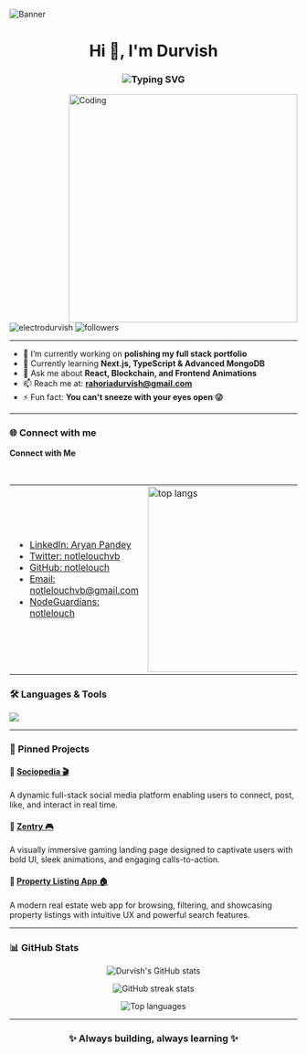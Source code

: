 ![Banner](https://images-wixmp-ed30a86b8c4ca887773594c2.wixmp.com/f/9d70ef73-ee0b-4abf-b97a-3389eff38ed5/d9qzqm8-242916ae-89d8-4da4-bfd4-93bef52e103a.gif)

<h1 align="center">Hi 👋, I'm Durvish</h1>
<h3 align="center">
  <img src="https://readme-typing-svg.herokuapp.com?font=Fira+Code&size=24&pause=1000&center=true&width=440&lines=Frontend+Developer+from+India;React+%7C+Next.js+%7C+MongoDB+%7C+Tailwind;Building+cool+stuff+with+code" alt="Typing SVG" />
</h3>

<img align="right" alt="Coding" width="400" src="https://i.giphy.com/media/836HiJc7pgzy8iNXCn/giphy.gif" />

<p align="left">
  <img src="https://komarev.com/ghpvc/?username=electrodurvish&label=Profile%20views&color=0e75b6&style=flat" alt="electrodurvish" />
  <img src="https://img.shields.io/github/followers/electrodurvish?label=Follow&style=social" alt="followers" />
</p>

---

- 🔭 I’m currently working on **polishing my full stack portfolio**
- 🌱 Currently learning **Next.js, TypeScript & Advanced MongoDB**
- 💬 Ask me about **React, Blockchain, and Frontend Animations**
- 📫 Reach me at: **rahoriadurvish@gmail.com**
- ⚡ Fun fact: **You can't sneeze with your eyes open 😜**

---

### 🌐 Connect with me

<strong>Connect with Me</strong>
<table>
  <tr>
    <td>
      <ul>
        <li><a href="https://www.linkedin.com/">LinkedIn: Aryan Pandey</a></li>
        <li><a href="https://twitter.com/notlelouchvb">Twitter: notlelouchvb</a></li>
        <li><a href="https://github.com/notlelouch">GitHub: notlelouch</a></li>
        <li><a href="mailto:notlelouchvb@gmail.com">Email: notlelouchvb@gmail.com</a></li>
        <li><a href="https://nodeguardians.io/character/notlelouch">NodeGuardians: notlelouch</a></li>
      </ul>
    </td>
    <td>
      <img width=325 align="center" src="https://github-readme-stats.vercel.app/api/top-langs/?username=notlelouch&theme=gotham&show_icons=true&hide_border=false&layout=compact&hide=jupyter%20notebook" alt="top langs" />
    </td>
  </tr>
</table>

### 🛠️ Languages & Tools

<p align="left">
  <img src="https://skillicons.dev/icons?i=react,nextjs,ts,js,html,css,tailwind,bootstrap,express,mongodb,nodejs,git,c,cpp,matlab,blender" />
</p>

---

### 📌 Pinned Projects

#### 🔗 [Sociopedia 🎬](https://frontend-mern-green.vercel.app/)  
A dynamic full-stack social media platform enabling users to connect, post, like, and interact in real time.

#### 🔗 [Zentry 🎮](http://gaming-landingpage-flame.vercel.app/)  
A visually immersive gaming landing page designed to captivate users with bold UI, sleek animations, and engaging calls-to-action.

#### 🔗 [Property Listing App 🏠](https://property-listing-app-3ygb.vercel.app/)  
A modern real estate web app for browsing, filtering, and showcasing property listings with intuitive UX and powerful search features.

---

### 📊 GitHub Stats

<p align="center">
  <img src="https://github-readme-stats.vercel.app/api?username=electrodurvish&show_icons=true&theme=radical" alt="Durvish's GitHub stats" />
</p>

<p align="center">
  <img src="https://github-readme-streak-stats.herokuapp.com/?user=electrodurvish&theme=radical" alt="GitHub streak stats" />
</p>

<p align="center">
  <img src="https://github-readme-stats.vercel.app/api/top-langs/?username=electrodurvish&layout=compact&theme=radical" alt="Top languages" />
</p>

---

<h3 align="center">✨ Always building, always learning ✨</h3>
